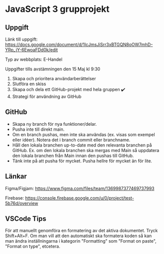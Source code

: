 # JavaScript 3 grupprojekt


## Uppgift
Länk till uppgift: https://docs.google.com/document/d/1IcJmsJiSrr3xBTGQN8oOW7mhD-YRp_jY-6EwoaFDd0k/edit

Typ av webbplats: E-Handel

Uppgifter tills avstämningen den 15 Maj kl 9:30

1. Skapa och prioritera användarberättelser
2. Slutföra en skiss
3. Skapa och dela ett GitHub-projekt med hela gruppen :heavy_check_mark:
4. Strategi för användning av GitHub


## GitHub

- Skapa ny branch för nya funktioner/delar.
- Pusha inte till direkt main.
- Om en branch pushas, men inte ska användas (ex. visas som exempel eller idéer). Notera det i branch commit eller branchname.
- Håll den lokala branchen up-to-date med den relevanta branchen på GitHub. Ex. om den lokala branchen ska mergas med Main så uppdatera den lokala branchen från Main innan den pushas till GitHub.
- Tänk inte på att pusha för mycket. Pusha hellre för mycket än för lite.


## Länkar

Figma/Figjam: https://www.figma.com/files/team/1369987377469737993

Firebase: https://console.firebase.google.com/u/0/project/test-5b76d/overview


## VSCode Tips
För att manuellt genomföra en formatering av det aktiva dokumentet. Tryck Shift+Alt+F.
Om man vill att den automatiskt ska formatera koden så kan man ändra inställningarna i kategorin "Formatting" som "Format on paste", "Format on type", etcetera.